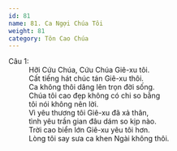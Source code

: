 ```yaml
---
id: 81
name: 81. Ca Ngợi Chúa Tôi
weight: 81
category: Tôn Cao Chúa
---
```

<dl><dt>Câu 1:</dt><dd data-verse="1">Hỡi Cứu Chúa, Cứu Chúa Giê-xu tôi. <br/>Cất tiếng hát chúc tán Giê-xu thôi. <br/>Ca không thôi dâng lên trọn đời sống. <br/>Chúa tôi cao đẹp không có chi so bằng <br/>tôi nói không nên lời. <br/>Vì yêu thương tôi Giê-xu đã xả thân, <br/>tình yêu trần gian đâu dám so kịp nào. <br/>Trời cao biển lớn Giê-xu yêu tôi hơn. <br/>Lòng tôi say sưa ca khen Ngài không thôi. </dd></dl>
